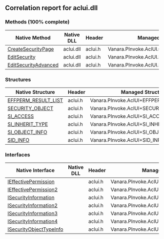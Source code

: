 ## Correlation report for aclui.dll
### Methods (100% complete)
Native Method | Native DLL | Header | Managed Method
---- | ---- | ---- | ----
[CreateSecurityPage](https://www.google.com/search?num=5&q=CreateSecurityPage+site%3Amsdn.microsoft.com) | aclui.dll | aclui.h | Vanara.PInvoke.AclUI.CreateSecurityPage
[EditSecurity](https://www.google.com/search?num=5&q=EditSecurity+site%3Amsdn.microsoft.com) | aclui.dll | aclui.h | Vanara.PInvoke.AclUI.EditSecurity
[EditSecurityAdvanced](https://www.google.com/search?num=5&q=EditSecurityAdvanced+site%3Amsdn.microsoft.com) | aclui.dll | aclui.h | Vanara.PInvoke.AclUI.EditSecurityAdvanced
### Structures
Native Structure | Header | Managed Structure
---- | ---- | ----
[EFFPERM_RESULT_LIST](https://www.google.com/search?num=5&q=EFFPERM_RESULT_LIST+site%3Amsdn.microsoft.com) | aclui.h | Vanara.PInvoke.AclUI+EFFPERM_RESULT_LIST
[SECURITY_OBJECT](https://www.google.com/search?num=5&q=SECURITY_OBJECT+site%3Amsdn.microsoft.com) | aclui.h | Vanara.PInvoke.AclUI+SECURITY_OBJECT
[SI_ACCESS](https://www.google.com/search?num=5&q=SI_ACCESS+site%3Amsdn.microsoft.com) | aclui.h | Vanara.PInvoke.AclUI+SI_ACCESS
[SI_INHERIT_TYPE](https://www.google.com/search?num=5&q=SI_INHERIT_TYPE+site%3Amsdn.microsoft.com) | aclui.h | Vanara.PInvoke.AclUI+SI_INHERIT_TYPE
[SI_OBJECT_INFO](https://www.google.com/search?num=5&q=SI_OBJECT_INFO+site%3Amsdn.microsoft.com) | aclui.h | Vanara.PInvoke.AclUI+SI_OBJECT_INFO
[SID_INFO](https://www.google.com/search?num=5&q=SID_INFO+site%3Amsdn.microsoft.com) | aclui.h | Vanara.PInvoke.AclUI+SID_INFO
### Interfaces
Native Interface | Native DLL | Header | Managed Interface
---- | ---- | ---- | ----
[IEffectivePermission](https://www.google.com/search?num=5&q=IEffectivePermission+site%3Amsdn.microsoft.com) |  | aclui.h | Vanara.PInvoke.AclUI+IEffectivePermission
[IEffectivePermission2](https://www.google.com/search?num=5&q=IEffectivePermission2+site%3Amsdn.microsoft.com) |  | aclui.h | Vanara.PInvoke.AclUI+IEffectivePermission2
[ISecurityInformation](https://www.google.com/search?num=5&q=ISecurityInformation+site%3Amsdn.microsoft.com) |  | aclui.h | Vanara.PInvoke.AclUI+ISecurityInformation
[ISecurityInformation2](https://www.google.com/search?num=5&q=ISecurityInformation2+site%3Amsdn.microsoft.com) |  | aclui.h | Vanara.PInvoke.AclUI+ISecurityInformation2
[ISecurityInformation3](https://www.google.com/search?num=5&q=ISecurityInformation3+site%3Amsdn.microsoft.com) |  | aclui.h | Vanara.PInvoke.AclUI+ISecurityInformation3
[ISecurityInformation4](https://www.google.com/search?num=5&q=ISecurityInformation4+site%3Amsdn.microsoft.com) |  | aclui.h | Vanara.PInvoke.AclUI+ISecurityInformation4
[ISecurityObjectTypeInfo](https://www.google.com/search?num=5&q=ISecurityObjectTypeInfo+site%3Amsdn.microsoft.com) |  | aclui.h | Vanara.PInvoke.AclUI+ISecurityObjectTypeInfo

